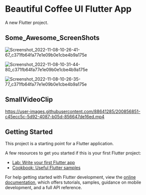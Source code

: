 # Beautiful Coffee UI Flutter App

A new Flutter project.

## Some_Awesome_ScreenShots
![Screenshot_2022-11-08-10-26-41-67_c371fb64fa77e1e09b0e1cbe4b9a175e](https://user-images.githubusercontent.com/88641285/200854643-d5772c7b-3571-40f6-82b8-f0f1d603efe4.jpg)


![Screenshot_2022-11-08-10-31-44-80_c371fb64fa77e1e09b0e1cbe4b9a175e](https://user-images.githubusercontent.com/88641285/200854687-263b082a-c9a2-4556-9492-5d1dd3549fb8.jpg)


![Screenshot_2022-11-08-10-26-35-77_c371fb64fa77e1e09b0e1cbe4b9a175e](https://user-images.githubusercontent.com/88641285/200854749-6eed7f60-edad-493f-a096-33c78bc771c0.jpg)

## SmallVideoClip


https://user-images.githubusercontent.com/88641285/200856851-c45ecc5c-5d92-4087-b05d-856647de16ed.mp4



## Getting Started

This project is a starting point for a Flutter application.

A few resources to get you started if this is your first Flutter project:

- [Lab: Write your first Flutter app](https://docs.flutter.dev/get-started/codelab)
- [Cookbook: Useful Flutter samples](https://docs.flutter.dev/cookbook)

For help getting started with Flutter development, view the
[online documentation](https://docs.flutter.dev/), which offers tutorials,
samples, guidance on mobile development, and a full API reference.
